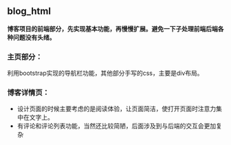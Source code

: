 ## blog_html

**博客项目的前端部分，先实现基本功能，再慢慢扩展。避免一下子处理前端后端各种问题没有头绪。**

### 主页部分：
  利用bootstrap实现的导航栏功能，其他部分手写的css，主要是div布局。

### 博客详情页：
 - 设计页面的时候主要考虑的是阅读体验，让页面简洁，使打开页面时注意力集中在文字上。
 - 有评论和评论列表功能，当然还比较简陋，后面涉及到与后端的交互会更加复杂
